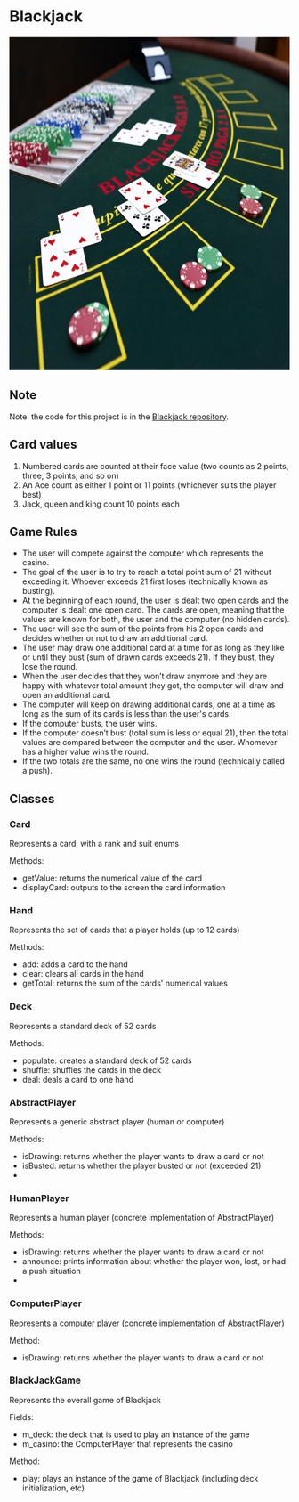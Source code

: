 # Blackjack

<p align="center">
  <img src="Blackjack.jpg" width="600" height="600">
</p>

## Note
Note: the code for this project is in the [Blackjack repository](https://github.com/z1chh/Blackjack).

## Card values
1. Numbered cards are counted at their face value (two counts as 2 points, three, 3 points, and so on)
2. An Ace count as either 1 point or 11 points (whichever suits the player best)
3. Jack, queen and king count 10 points each

## Game Rules
* The user will compete against the computer which represents the casino.
* The goal of the user is to try to reach a total point sum of 21 without exceeding it. Whoever exceeds 21 first loses (technically known as busting).
* At the beginning of each round, the user is dealt two open cards and the computer is dealt one open card. The cards are open, meaning that the values are known for both, the user and the computer (no hidden cards).
* The user will see the sum of the points from his 2 open cards and decides whether or not to draw an additional card.
* The user may draw one additional card at a time for as long as they like or until they bust (sum of drawn cards exceeds 21). If they bust, they lose the round.
* When the user decides that they won’t draw anymore and they are happy with whatever total amount they got, the computer will draw and open an additional card.
* The computer will keep on drawing additional cards, one at a time as long as the sum of its cards is less than the user's cards.
* If the computer busts, the user wins.
* If the computer doesn’t bust (total sum is less or equal 21), then the total values are compared between the computer and the user. Whomever has a higher value wins the round.
* If the two totals are the same, no one wins the round (technically called a push).

## Classes
### Card
Represents a card, with a rank and suit enums

Methods:
* getValue: returns the numerical value of the card
* displayCard: outputs to the screen the card information

### Hand
Represents the set of cards that a player holds (up to 12 cards)

Methods:
* add: adds a card to the hand
* clear: clears all cards in the hand
* getTotal: returns the sum of the cards' numerical values

### Deck
Represents a standard deck of 52 cards

Methods:
* populate: creates a standard deck of 52 cards
* shuffle: shuffles the cards in the deck
* deal: deals a card to one hand

### AbstractPlayer
Represents a generic abstract player (human or computer)

Methods:
* isDrawing: returns whether the player wants to draw a card or not
* isBusted: returns whether the player busted or not (exceeded 21)
* 
### HumanPlayer
Represents a human player (concrete implementation of AbstractPlayer)

Methods:
* isDrawing: returns whether the player wants to draw a card or not
* announce: prints information about whether the player won, lost, or had a push situation
* 
### ComputerPlayer
Represents a computer player (concrete implementation of AbstractPlayer)

Method:
* isDrawing: returns whether the player wants to draw a card or not

### BlackJackGame
Represents the overall game of Blackjack

Fields:
* m_deck: the deck that is used to play an instance of the game
* m_casino: the ComputerPlayer that represents the casino

Method:
* play: plays an instance of the game of Blackjack (including deck initialization, etc)

